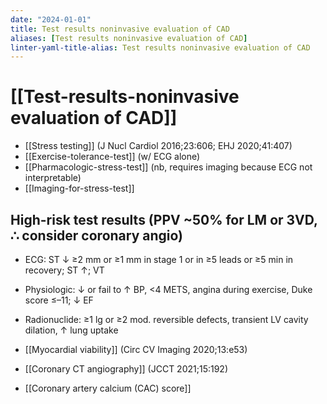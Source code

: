 ```yaml
---
date: "2024-01-01"
title: Test results noninvasive evaluation of CAD
aliases: [Test results noninvasive evaluation of CAD]
linter-yaml-title-alias: Test results noninvasive evaluation of CAD
---
```



# [[Test-results-noninvasive evaluation of CAD]]

* [[Stress testing]] (J Nucl Cardiol 2016;23:606; EHJ 2020;41:407)
* [[Exercise-tolerance-test]] (w/ ECG alone)
* [[Pharmacologic-stress-test]] (nb, requires imaging because ECG not interpretable)
* [[Imaging-for-stress-test]]

## High-risk test results (PPV ~50% for LM or 3VD, ∴ consider coronary angio)
* ECG: ST ↓ ≥2 mm or ≥1 mm in stage 1 or in ≥5 leads or ≥5 min in recovery; ST ↑; VT
* Physiologic: ↓ or fail to ↑ BP, <4 METS, angina during exercise, Duke score ≤–11; ↓ EF
* Radionuclide: ≥1 lg or ≥2 mod. reversible defects, transient LV cavity dilation, ↑ lung uptake

* [[Myocardial viability]] (Circ CV Imaging 2020;13:e53)
* [[Coronary CT angiography]] (JCCT 2021;15:192)
* [[Coronary artery calcium (CAC) score]]
